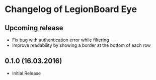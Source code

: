 # Changelog of LegionBoard Eye

## Upcoming release

* Fix bug with authentication error while filtering
* Improve readability by showing a border at the bottom of each row

## 0.1.0 (16.03.2016)

* Initial Release
